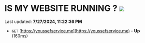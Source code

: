 # IS MY WEBSITE RUNNING ? [![](https://img.shields.io/static/v1?label=Sponsor&message=%E2%9D%A4&logo=GitHub&color=%23fe8e86)](https://github.com/sponsors/Youssef-Lehmam)

Last updated: **7/27/2024, 11:22:36 PM**

- `GET` [https://youssefservice.me](https://youssefservice.me) - **Up** (160ms)

